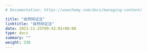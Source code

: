 ```yaml
---
# Documentation: https://wowchemy.com/docs/managing-content/

title: "自然辩证法"
linktitle: "自然辩证法"
date: 2021-11-25T09:43:01+08:00
type: docs
summary: ""
weight: 330
---
```

